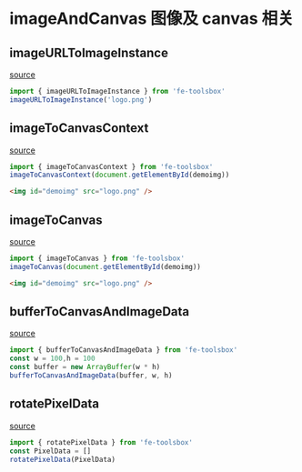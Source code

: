<script setup>
import { imageURLToImageInstance,imageToCanvasContext,imageToCanvas,bufferToCanvasAndImageData,rotatePixelData } from 'fe-toolsbox'
</script>

# imageAndCanvas 图像及 canvas 相关

## imageURLToImageInstance

[source](https://github.com/chenym1992/toolsbox/blob/main/src/funtions/imageAndCanvas.ts#L6)

```ts
import { imageURLToImageInstance } from 'fe-toolsbox'
imageURLToImageInstance('logo.png')
```

## imageToCanvasContext

[source](https://github.com/chenym1992/toolsbox/blob/main/src/funtions/imageAndCanvas.ts#L22)

```ts
import { imageToCanvasContext } from 'fe-toolsbox'
imageToCanvasContext(document.getElementById(demoimg))
```

```html
<img id="demoimg" src="logo.png" />
```

## imageToCanvas

[source](https://github.com/chenym1992/toolsbox/blob/main/src/funtions/imageAndCanvas.ts#L32)

```ts
import { imageToCanvas } from 'fe-toolsbox'
imageToCanvas(document.getElementById(demoimg))
```

```html
<img id="demoimg" src="logo.png" />
```

## bufferToCanvasAndImageData

[source](https://github.com/chenym1992/toolsbox/blob/main/src/funtions/imageAndCanvas.ts#L60)

```ts
import { bufferToCanvasAndImageData } from 'fe-toolsbox'
const w = 100,h = 100
const buffer = new ArrayBuffer(w * h)
bufferToCanvasAndImageData(buffer, w, h)
```

## rotatePixelData

[source](https://github.com/chenym1992/toolsbox/blob/main/src/funtions/imageAndCanvas.ts#L86)

```ts
import { rotatePixelData } from 'fe-toolsbox'
const PixelData = []
rotatePixelData(PixelData)
```

